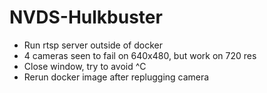 # NVDS-Hulkbuster

- Run rtsp server outside of docker
- 4 cameras seen to fail on 640x480, but work on 720 res
- Close window, try to avoid ^C
- Rerun docker image after replugging camera